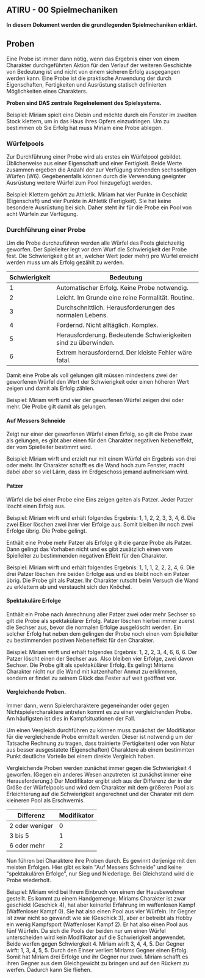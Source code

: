 ## ATIRU - 00 Spielmechaniken

**In diesem Dokument werden die grundlegenden Spielmechaniken erklärt.**

## Proben

Eine Probe ist immer dann nötig, wenn das Ergebnis einer von einem Charakter durchgeführten Aktion für den Verlauf der weiteren Geschichte von Bedeutung ist und nicht von einem sicheren Erfolg ausgegangen werden kann. Eine Probe ist die praktische Anwendung der durch Eigenschaften, Fertigkeiten und Ausrüstung statisch definierten Möglichkeiten eines Charakters.

**Proben sind DAS zentrale Regelnelement des Spielsystems.**

<example>
Beispiel: Miriam spielt eine Diebin und möchte durch ein Fenster im zweiten Stock klettern, um in das Haus ihres Opfers einzudringen. Um zu bestimmen ob Sie Erfolg hat muss Miriam eine Probe ablegen.
</example>

### Würfelpools

Zur Durchführung einer Probe wird als erstes ein Würfelpool gebildet. Üblicherweise aus einer Eigenschaft und einer Fertigkeit. Beide Werte zusammen ergeben die Anzahl der zur Verfügung stehenden sechsseitigen Würfen (W6). Gegebenenfalls können durch die Verwendung geeignter Ausrüstung weitere Würfel zum Pool hinzugefügt werden.

<example>
Beispiel: Klettern gehört zu Athletik. Miriam hat vier Punkte in Geschickt (Eigenschaft) und vier Punkte in Athletik (Fertigkeit). Sie hat keine besondere Ausrüstung bei sich. Daher steht ihr für die Probe ein Pool von acht Würfeln zur Verfügung.
</example>

### Durchführung einer Probe

Um die Probe durchzuführen werden alle Würfel des Pools gleichzeitig geworfen. Der Spielleiter legt vor dem Wurf die Schwierigkeit der Probe fest. Die Schwierigkeit gibt an, welcher Wert (oder mehr) pro Würfel erreicht werden muss um als Erfolg gezählt zu werden.

| Schwierigkeit | Bedeutung                                                       |
| ------------- | --------------------------------------------------------------- |
| 1             | Automatischer Erfolg. Keine Probe notwendig.                    |
| 2             | Leicht. Im Grunde eine reine Formalität. Routine.               |
| 3             | Durchschnittlich. Herausforderungen des normalen Lebens.        |
| 4             | Fordernd. Nicht alltäglich. Komplex.                            |
| 5             | Herausforderung. Bedeutende Schwierigkeiten sind zu überwinden. |
| 6             | Extrem herausfordernd. Der kleiste Fehler wäre fatal.           |

Damit eine Probe als voll gelungen gilt müssen mindestens zwei der geworfenen Würfel den Wert der Schwierigkeit oder einen höheren Wert zeigen und damit als Erfolg zählen.

<example>
Beispiel: Miriam wirft und vier der geworfenen Würfel zeigen drei oder mehr. Die Probe gilt damit als gelungen.
</example>

#### Auf Messers Schneide

Zeigt nur einer der geworfenen Würfel einen Erfolg, so gilt die Probe zwar als gelungen, es gibt aber einen für den Charakter negativen Nebeneffekt, der vom Spielleiter bestimmt wird.

<example>
Beispiel: Miriam wirft und erzielt nur mit einem Würfel ein Ergebnis von drei oder mehr. Ihr Charakter schafft es die Wand hoch zum Fenster, macht dabei aber so viel Lärm, dass im Erdgeschoss jemand aufmerksam wird.
</example>

#### Patzer

Würfel die bei einer Probe eine Eins zeigen gelten als Patzer. Jeder Patzer löscht einen Erfolg aus.

<example>
Beispiel: Miriam wirft und erhält folgendes Ergebnis: 1, 1, 2, 2, 3, 3, 4, 6. Die zwei Eiser löschen zwei ihrer vier Erfolge aus. Somit bleiben ihr noch zwei Erfolge übrig. Die Probe gelingt.
<example>

Enthält eine Probe mehr Patzer als Erfolge gilt die ganze Probe als Patzer. Dann gelingt das Vorhaben nicht und es gibt zusätzlich einen vom Spielleiter zu bestimmenden negativen Effekt für den Charakter.

<example>
Beispiel: Miriam wirft und erhält folgendes Ergebnis: 1, 1, 1, 2, 2, 2, 4, 6. Die drei Patzer löschen ihre beiden Erfolge aus und es bleibt noch ein Patzer übrig. Die Probe gilt als Patzer. Ihr Charakter rutscht beim Versuch die Wand zu erklettern ab und verstaucht sich den Knöchel.
<example>

#### Spektakuläre Erfolge

Enthält ein Probe nach Anrechnung aller Patzer zwei oder mehr Sechser so gilt die Probe als spektakülärer Erfolg. Patzer löschen hierbei immer zuerst die Sechser aus, bevor die normalen Erfolge ausgelöscht werden. Ein solcher Erfolg hat neben dem gelingen der Probe noch einen vom Spielleiter zu bestimmenden postiven Nebeneffekt für den Charakter.

<example>
Beispiel: Miriam wirft und erhält folgendes Ergebnis: 1, 2, 2, 3, 4, 6, 6, 6. Der Patzer löscht einen der Sechser aus. Also bleiben vier Erfolge, zwei davon Sechser. Die Probe gilt als spektakülärer Erfolg. Es gelingt Miriams Charakter nicht nur die Wand mit katzenhafter Anmut zu erklimmen, sondern er findet zu seinem Glück das Fester auf weit geöffnet vor.
</example>

#### Vergleichende Proben.

Immer dann, wenn Spielercharaktere gegeneinander oder gegen Nichtspielercharaktere antreten kommt es zu einer vergleichenden Probe. Am häufigsten ist dies in Kampfsituationen der Fall. 

Um einen Vergleich durchführen zu können muss zunächst der Modifikator für die vergleichende Probe ermittelt werden. Dieser ist notwendig um der Tatsache Rechnung zu tragen, dass trainierte (Fertigkeiten) oder von Natur aus besser ausgestatete (Eigenschaften) Charaktere ab einem bestimmten Punkt deutliche Vorteile bei einem direkte Vergleich haben. 

Vergleichende Proben werden zunächst immer gegen die Schwierigkeit 4 geworfen. (Gegen ein anderes Wesen anzutreten ist zunächst immer eine Herausforderung.) Der Modifikator ergibt sich aus der Differenz der in der Größe der Würfelpools und wird dem Charakter mit dem größeren Pool als Erleichterung auf die Schwierigkeit angerechnet und der Charater mit dem kleineren Pool als Erschwernis.

| Differenz      | Modifikator |
| -------------- | ----------- |
| 2 oder weniger | 0           |
| 3 bis 5        | 1           |
| 6 oder mehr    | 2           |

Nun führen bei Charaktere ihre Proben durch. Es gewinnt derjenige mit den meisten Erfolgen. Hier gibt es kein "Auf Messers Schneide" und keine "spektakulären Erfolge", nur Sieg und Niederlage. Bei Gleichstand wird die Probe wiederholt.

<example>
Beispiel: Miriam wird bei Ihrem Einbruch von einem der Hausbewohner gestellt. Es kommt zu einem Handgemenge. Miriams Charakter ist zwar geschickt (Geschick 4), hat aber keinerlei Erfahrung im waffenlosen Kampf (Waffenloser Kampf 0). Sie hat also einen Pool aus vier Würfeln. Ihr Gegner ist zwar nicht so gewandt wie sie (Geschick 3), aber er betreibt als Hobby ein wenig Kampfsport (Waffenloser Kampf 2). Er hat also einen Pool aus fünf Würfeln. Da sich die Pools der beiden nur um einen Würfel unterscheiden wird kein Modifikator auf die Schwierigkeit angewendet. Beide werfen gegen Schwiergkeit 4. Miriam wirft 3, 4, 4, 5. Der Gegner wirft: 1, 3, 4, 5, 5. Durch den Einser verliert Miriams Gegner einen Erfolg. Somit hat Miriam drei Erfolge und ihr Gegner nur zwei. Miriam schafft es ihren Gegner aus dem Gleichgewicht zu bringen und auf den Rückem zu werfen. Dadurch kann Sie fliehen.
</example>